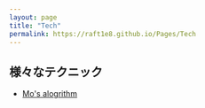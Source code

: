 ```yaml
---
layout: page
title: "Tech"
permalink: https://raft1e8.github.io/Pages/Tech
---
```


様々なテクニック
---
- [Mo's alogrithm]("https://raft1e8.github.io/Pages/Tech/Mo")

